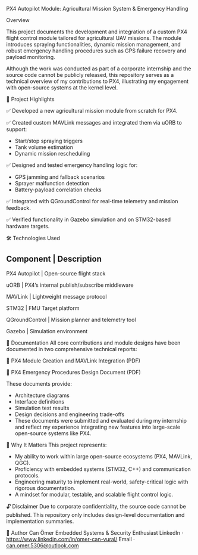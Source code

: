 PX4 Autopilot Module: Agricultural Mission System & Emergency Handling

Overview

This project documents the development and integration of a custom PX4 flight control module tailored for agricultural UAV missions. The module introduces spraying functionalities, dynamic mission management, and robust emergency handling procedures such as GPS failure recovery and payload monitoring.

Although the work was conducted as part of a corporate internship and the source code cannot be publicly released, this repository serves as a technical overview of my contributions to PX4, illustrating my engagement with open-source systems at the kernel level.

🧠 Project Highlights

✅ Developed a new agricultural mission module from scratch for PX4.

✅ Created custom MAVLink messages and integrated them via uORB to support:

* Start/stop spraying triggers
* Tank volume estimation
* Dynamic mission rescheduling

✅ Designed and tested emergency handling logic for:

* GPS jamming and fallback scenarios
* Sprayer malfunction detection
* Battery-payload correlation checks

✅ Integrated with QGroundControl for real-time telemetry and mission feedback.

✅ Verified functionality in Gazebo simulation and on STM32-based hardware targets.

🛠 Technologies Used

Component	            |  Description
-------------------------------------------------------

PX4 Autopilot	        |  Open-source flight stack

uORB	                |  PX4’s internal publish/subscribe middleware

MAVLink	              |  Lightweight message protocol

STM32                 |  FMU	Target platform

QGroundControl	      |  Mission planner and telemetry tool

Gazebo	              |  Simulation environment

📄 Documentation
All core contributions and module designs have been documented in two comprehensive technical reports:

📘 PX4 Module Creation and MAVLink Integration (PDF)

📕 PX4 Emergency Procedures Design Document (PDF)

These documents provide:
* Architecture diagrams
* Interface definitions
* Simulation test results
* Design decisions and engineering trade-offs
* These documents were submitted and evaluated during my internship and reflect my experience integrating new features into large-scale open-source systems like PX4.

🎯 Why It Matters
This project represents:
* My ability to work within large open-source ecosystems (PX4, MAVLink, QGC).
* Proficiency with embedded systems (STM32, C++) and communication protocols.
* Engineering maturity to implement real-world, safety-critical logic with rigorous documentation.
* A mindset for modular, testable, and scalable flight control logic.

🔓 Disclaimer
Due to corporate confidentiality, the source code cannot be published. This repository only includes design-level documentation and implementation summaries.

👤 Author
Can Ömer
Embedded Systems & Security Enthusiast
LinkedIn · https://www.linkedin.com/in/omer-can-vural/
Email · can.omer.5306@outlook.com

